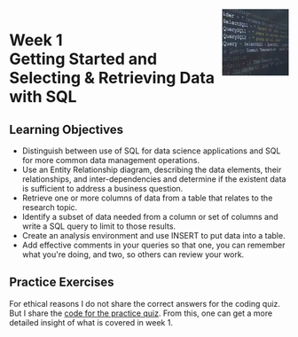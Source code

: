 <a href="../">
  <img src="/img/SQL_for_Data_Science_logo.avif" width="120" align="right">
</a>

# Week 1 <br> Getting Started and Selecting & Retrieving Data with SQL

## Learning Objectives
- Distinguish between use of SQL for data science applications and SQL for more common data management operations.
- Use an Entity Relationship diagram, describing the data elements, their relationships, and inter-dependencies and determine if the existent data is sufficient to address a business question.
- Retrieve one or more columns of data from a table that relates to the research topic.
- Identify a subset of data needed from a column or set of columns and write a SQL query to limit to those results.
- Create an analysis environment and use INSERT to put data into a table.
- Add effective comments in your queries so that one, you can remember what you're doing, and two, so others can review your work.

## Practice Exercises

For ethical reasons I do not share the correct answers for the coding quiz. But I share the [code for the practice quiz](./exercise.sql). From this, one can get a more detailed insight of what is covered in week 1. 
